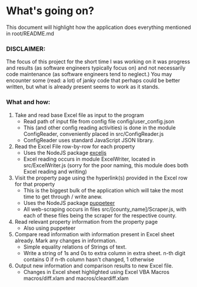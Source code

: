 # What's going on?

This document will highlight how the application does everything mentioned in root/README.md

<h3> DISCLAIMER: </h3> The focus of this project for the short time I was working on it was progress and results (as software engineers typically focus on) and not necessarily code maintenance (as software engineers tend to neglect.) You may encounter some (read: a lot) of janky code that perhaps could be better written, but what is already present seems to work as it stands. 

<h3>What and how:</h3>

<ol>
  <li> Take and read base Excel file as input to the program
    <ul>
      <li> Read path of input file from config file config/user_config.json </li>
      <li> This (and other config reading activities) is done in the module ConfigReader, conveniently placed in src/ConfigReader.js </li>
      <li> ConfigReader uses standard JavaScript JSON library. </li>
    </ul>
  </li>
  <li>
    Read the Excel File row-by-row for each property
    <ul>
      <li> Uses the NodeJS package <a href='https://github.com/exceljs/exceljs'>exceljs</a> </li>
      <li> Excel reading occurs in module ExcelWriter, located in src/ExcelWriter.js (sorry for the poor naming, this module does both Excel reading and writing) </li>
    </ul>
  </li>
  <li>
    Visit the property page using the hyperlink(s) provided in the Excel row for that property
    <ul>
      <li> This is the biggest bulk of the application which will take the most time to get through / write anew. </li>
      <li> Uses the NodeJS package <a href='https://github.com/puppeteer/puppeteer'>puppeteer</a> </li>
      <li> All web-scraping occurs in files src/[county_name]/Scraper.js, with each of these files being the scraper for the respective county. </li>
    </ul>
  </li>
  <li>
    Read relevant property information from the property page
    <ul>
      <li> Also using puppeteer </li>
    </ul>
  </li>
  <li>
    Compare read information with information present in Excel sheet already. Mark any changes in information.
    <ul>
      <li> Simple equality relations of Strings of text. </li>
      <li> Write a string of 1s and 0s to extra column in extra sheet. n-th digit contains 0 if n-th column hasn't changed, 1 otherwise </li>
    </ul>
  </li>
  <li>
    Output new information and comparison results to new Excel file.
    <ul>
      <li> Changes in Excel sheet highlighted using Excel VBA Macros macros/diff.xlam and macros/cleardiff.xlam</li>
    </ul>
  </li>
</ol>
